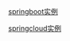 [springboot实例](https://github.com/wanghouhc/springbootDemo)

[springcloud实例](https://github.com/wanghouhc/springcloud-demo)

